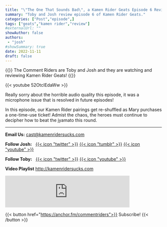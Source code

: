 ```yaml
---
title: "\"The One That Sounds Bad\", a Kamen Rider Geats Episode 6 Review"
summary: "Toby and Josh review episode 6 of Kamen Rider Geats."
categories: ["Post","episode",]
tags: ["geats","kamen rider","review"]
#externalUrl: ""
showAuthor: false
authors:
 - "josh"
#showSummary: true
date: 2022-11-11
draft: false
---
```


{{<lead>}}
The Comment Riders are Toby and Josh and they are watching and reviewing Kamen Rider Geats!
{{</lead>}}

{{< youtube 52OtcIEdaWw >}}

Really sorry about the horrible audio quality this episode, it was a microphone issue that is resolved in future episodes!

In this episode, our Kamen Rider pairings get re-shuffled as Mary purchases a one-time-use ticket! Admist the chaos, the heroes must continue to decipher how to beat the jyamato this round.

---

**Email Us:** cast@kamenridersucks.com

**Follow Josh:**&nbsp;&nbsp; <a href='https://twitter.com/PrettyDeceJosh'>{{< icon "twitter" >}}</a> <a href='https://prettydecejosh.tumblr.com'>{{< icon "tumblr" >}}</a> <a href='https://www.youtube.com/prettydece'>{{< icon "youtube" >}}</a>

**Follow Toby:**&nbsp;&nbsp; <a href='https://twitter.com/LifeOfTobes'>{{< icon "twitter" >}}</a> <a href='https://www.youtube.com/tobesplays'>{{< icon "youtube" >}}</a>

**Video Playlist** http://kamenridersucks.com

<iframe src="https://anchor.fm/commentriders/embed/episodes/Kamen-Rider-Geats-06---The-One-that-Sounds-Bad-e1qke9t" height="102px" width="400px" frameborder="0" scrolling="no"></iframe>

<p>

{{< button href="https://anchor.fm/commentriders">}}
Subscribe!
{{< /button >}}